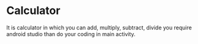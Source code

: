 # Calculator
It is calculator in which you can add, multiply, subtract, divide you require android studio than do your coding in main activity.
